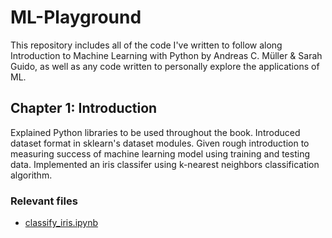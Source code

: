 # ML-Playground

This repository includes all of the code I've written to follow along Introduction to Machine Learning with Python by Andreas C. Müller & Sarah Guido, as well as any code written to personally explore the applications of ML.

## Chapter 1: Introduction

Explained Python libraries to be used throughout the book. Introduced dataset format in sklearn's dataset modules. Given rough introduction to measuring success of machine learning model using training and testing data. Implemented an iris classifer using k-nearest neighbors classification algorithm.


### Relevant files
- [classify_iris.ipynb](classify_iris.ipynb)
